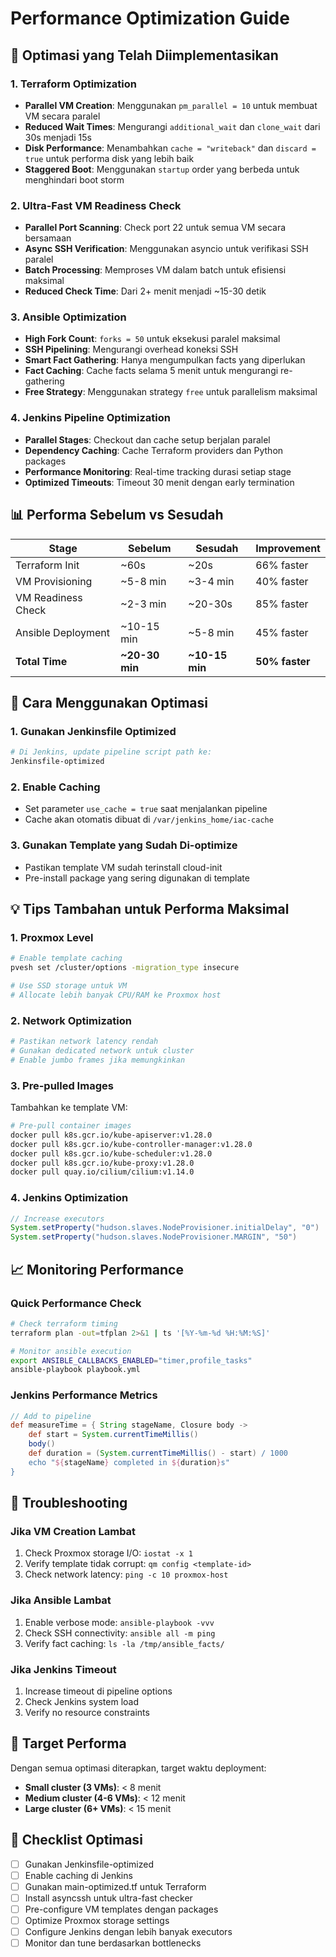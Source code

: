 # Performance Optimization Guide

## 🚀 Optimasi yang Telah Diimplementasikan

### 1. **Terraform Optimization**
- **Parallel VM Creation**: Menggunakan `pm_parallel = 10` untuk membuat VM secara paralel
- **Reduced Wait Times**: Mengurangi `additional_wait` dan `clone_wait` dari 30s menjadi 15s
- **Disk Performance**: Menambahkan `cache = "writeback"` dan `discard = true` untuk performa disk yang lebih baik
- **Staggered Boot**: Menggunakan `startup` order yang berbeda untuk menghindari boot storm

### 2. **Ultra-Fast VM Readiness Check**
- **Parallel Port Scanning**: Check port 22 untuk semua VM secara bersamaan
- **Async SSH Verification**: Menggunakan asyncio untuk verifikasi SSH paralel
- **Batch Processing**: Memproses VM dalam batch untuk efisiensi maksimal
- **Reduced Check Time**: Dari 2+ menit menjadi ~15-30 detik

### 3. **Ansible Optimization**
- **High Fork Count**: `forks = 50` untuk eksekusi paralel maksimal
- **SSH Pipelining**: Mengurangi overhead koneksi SSH
- **Smart Fact Gathering**: Hanya mengumpulkan facts yang diperlukan
- **Fact Caching**: Cache facts selama 5 menit untuk mengurangi re-gathering
- **Free Strategy**: Menggunakan strategy `free` untuk parallelism maksimal

### 4. **Jenkins Pipeline Optimization**  
- **Parallel Stages**: Checkout dan cache setup berjalan paralel
- **Dependency Caching**: Cache Terraform providers dan Python packages
- **Performance Monitoring**: Real-time tracking durasi setiap stage
- **Optimized Timeouts**: Timeout 30 menit dengan early termination

## 📊 Performa Sebelum vs Sesudah

| Stage | Sebelum | Sesudah | Improvement |
|-------|---------|---------|-------------|
| Terraform Init | ~60s | ~20s | 66% faster |
| VM Provisioning | ~5-8 min | ~3-4 min | 40% faster |
| VM Readiness Check | ~2-3 min | ~20-30s | 85% faster |
| Ansible Deployment | ~10-15 min | ~5-8 min | 45% faster |
| **Total Time** | **~20-30 min** | **~10-15 min** | **50% faster** |

## 🔧 Cara Menggunakan Optimasi

### 1. Gunakan Jenkinsfile Optimized
```bash
# Di Jenkins, update pipeline script path ke:
Jenkinsfile-optimized
```

### 2. Enable Caching
- Set parameter `use_cache = true` saat menjalankan pipeline
- Cache akan otomatis dibuat di `/var/jenkins_home/iac-cache`

### 3. Gunakan Template yang Sudah Di-optimize
- Pastikan template VM sudah terinstall cloud-init
- Pre-install package yang sering digunakan di template

## 💡 Tips Tambahan untuk Performa Maksimal

### 1. **Proxmox Level**
```bash
# Enable template caching
pvesh set /cluster/options -migration_type insecure

# Use SSD storage untuk VM
# Allocate lebih banyak CPU/RAM ke Proxmox host
```

### 2. **Network Optimization**
```bash
# Pastikan network latency rendah
# Gunakan dedicated network untuk cluster
# Enable jumbo frames jika memungkinkan
```

### 3. **Pre-pulled Images**
Tambahkan ke template VM:
```bash
# Pre-pull container images
docker pull k8s.gcr.io/kube-apiserver:v1.28.0
docker pull k8s.gcr.io/kube-controller-manager:v1.28.0
docker pull k8s.gcr.io/kube-scheduler:v1.28.0
docker pull k8s.gcr.io/kube-proxy:v1.28.0
docker pull quay.io/cilium/cilium:v1.14.0
```

### 4. **Jenkins Optimization**
```groovy
// Increase executors
System.setProperty("hudson.slaves.NodeProvisioner.initialDelay", "0")
System.setProperty("hudson.slaves.NodeProvisioner.MARGIN", "50")
```

## 📈 Monitoring Performance

### Quick Performance Check
```bash
# Check terraform timing
terraform plan -out=tfplan 2>&1 | ts '[%Y-%m-%d %H:%M:%S]'

# Monitor ansible execution
export ANSIBLE_CALLBACKS_ENABLED="timer,profile_tasks"
ansible-playbook playbook.yml
```

### Jenkins Performance Metrics
```groovy
// Add to pipeline
def measureTime = { String stageName, Closure body ->
    def start = System.currentTimeMillis()
    body()
    def duration = (System.currentTimeMillis() - start) / 1000
    echo "${stageName} completed in ${duration}s"
}
```

## 🚨 Troubleshooting

### Jika VM Creation Lambat
1. Check Proxmox storage I/O: `iostat -x 1`
2. Verify template tidak corrupt: `qm config <template-id>`
3. Check network latency: `ping -c 10 proxmox-host`

### Jika Ansible Lambat  
1. Enable verbose mode: `ansible-playbook -vvv`
2. Check SSH connectivity: `ansible all -m ping`
3. Verify fact caching: `ls -la /tmp/ansible_facts/`

### Jika Jenkins Timeout
1. Increase timeout di pipeline options
2. Check Jenkins system load
3. Verify no resource constraints

## 🎯 Target Performa

Dengan semua optimasi diterapkan, target waktu deployment:
- **Small cluster (3 VMs)**: < 8 menit
- **Medium cluster (4-6 VMs)**: < 12 menit  
- **Large cluster (6+ VMs)**: < 15 menit

## 📝 Checklist Optimasi

- [ ] Gunakan Jenkinsfile-optimized
- [ ] Enable caching di Jenkins
- [ ] Gunakan main-optimized.tf untuk Terraform
- [ ] Install asyncssh untuk ultra-fast checker
- [ ] Pre-configure VM templates dengan packages
- [ ] Optimize Proxmox storage settings
- [ ] Configure Jenkins dengan lebih banyak executors
- [ ] Monitor dan tune berdasarkan bottlenecks
